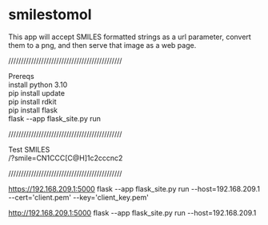 # smilestomol

This app will accept SMILES formatted strings as a url parameter, convert them to a png, and then serve that image as a web page.

/////////////////////////////////////////////

  Prereqs<br>
install python 3.10<br>
pip install update<br>
pip install rdkit<br>
pip install flask<br>
flask --app flask_site.py run<br>

/////////////////////////////////////////////

Test SMILES<br>
/?smile=CN1CCC[C@H]1c2cccnc2

/////////////////////////////////////////////

https://192.168.209.1:5000
flask --app flask_site.py run --host=192.168.209.1 --cert='client.pem' --key='client_key.pem'

http://192.168.209.1:5000
flask --app flask_site.py run --host=192.168.209.1

